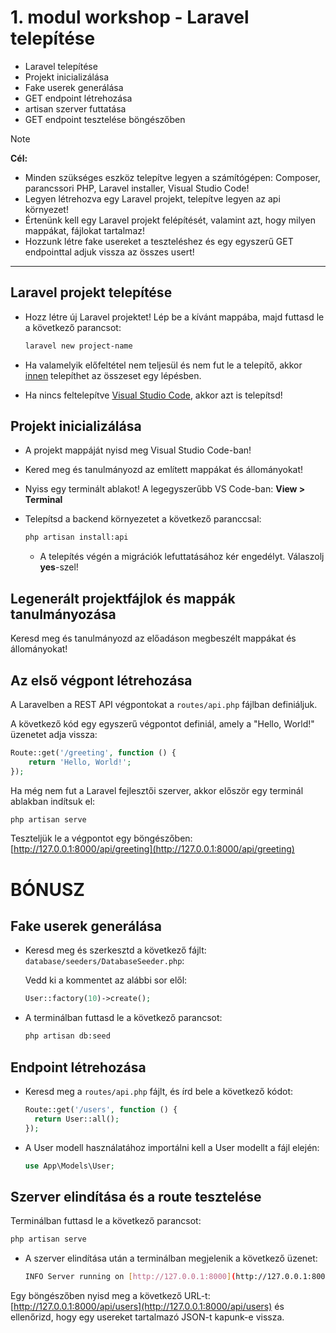# 1. modul workshop - Laravel telepítése

- Laravel telepítése
- Projekt inicializálása
- Fake userek generálása
- GET endpoint létrehozása
- artisan szerver futtatása
- GET endpoint tesztelése böngészőben

> [!NOTE]  
> **Cél:**  
> - Minden szükséges eszköz telepítve legyen a számítógépen: Composer, parancssori PHP, Laravel installer, Visual Studio Code! 
> - Legyen létrehozva egy Laravel projekt, telepítve legyen az api környezet! 
> - Értenünk kell egy Laravel projekt felépítését, valamint azt, hogy milyen mappákat, fájlokat tartalmaz!
> - Hozzunk létre fake usereket a teszteléshez és egy egyszerű GET endpointtal adjuk vissza az összes usert!

<hr />

## Laravel projekt telepítése

- Hozz létre új Laravel projektet! Lép be a kívánt mappába, majd futtasd le a következő parancsot:

  ```sh
  laravel new project-name
  ```

- Ha valamelyik előfeltétel nem teljesül és nem fut le a telepítő, akkor [innen](https://laravel.com/docs/11.x/installation#installing-php) telepíthet az összeset egy lépésben.
- Ha nincs feltelepítve [Visual Studio Code](https://code.visualstudio.com/), akkor azt is telepítsd!

## Projekt inicializálása

- A projekt mappáját nyisd meg Visual Studio Code-ban!
- Kered meg és tanulmányozd az említett mappákat és állományokat! 
- Nyiss egy terminált ablakot! A legegyszerűbb VS Code-ban: **View > Terminal**
- Telepítsd a backend környezetet a következő paranccsal:

  ```sh
  php artisan install:api
  ```

  - A telepítés végén a migrációk lefuttatásához kér engedélyt. Válaszolj **yes**-szel!

## Legenerált projektfájlok és mappák tanulmányozása

Keresd meg és tanulmányozd az előadáson megbeszélt mappákat és állományokat!

## Az első végpont létrehozása
A Laravelben a REST API végpontokat a `routes/api.php` fájlban definiáljuk.

A következő kód egy egyszerű végpontot definiál, amely a "Hello, World!" üzenetet adja vissza:

```php
Route::get('/greeting', function () {
    return 'Hello, World!';
});
```

Ha még nem fut a Laravel fejlesztői szerver, akkor először egy terminál ablakban indítsuk el:
```sh
php artisan serve
```

Teszteljük le a végpontot egy böngészőben: [http://127.0.0.1:8000/api/greeting](http://127.0.0.1:8000/api/greeting)

# BÓNUSZ

## Fake userek generálása

- Keresd meg és szerkesztd a következő fájlt: `database/seeders/DatabaseSeeder.php`:

  Vedd ki a kommentet az alábbi sor elől:
  ```php
  User::factory(10)->create();
  ```

- A terminálban futtasd le a következő parancsot:

  ```sh
  php artisan db:seed
  ```

## Endpoint létrehozása
- Keresd meg a `routes/api.php` fájlt, és írd bele a következő kódot:

  ```php
  Route::get('/users', function () {
    return User::all();
  });
  ```
- A User modell használatához importálni kell a User modellt a fájl elején:
  ```php
  use App\Models\User;
  ```

## Szerver elindítása és a route tesztelése

Terminálban futtasd le a következő parancsot:
```sh
php artisan serve
```
- A szerver elindítása után a terminálban megjelenik a következő üzenet:

  ```sh
  INFO Server running on [http://127.0.0.1:8000](http://127.0.0.1:8000).
  ```
  
Egy böngészőben nyisd meg a következő URL-t: [http://127.0.0.1:8000/api/users](http://127.0.0.1:8000/api/users) és ellenőrizd, hogy egy usereket tartalmazó JSON-t kapunk-e vissza.

